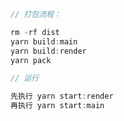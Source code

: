 ```js 
// 打包流程：

rm -rf dist
yarn build:main
yarn build:render
yarn pack
```

```js
// 运行

先执行 yarn start:render
再执行 yarn start:main
```